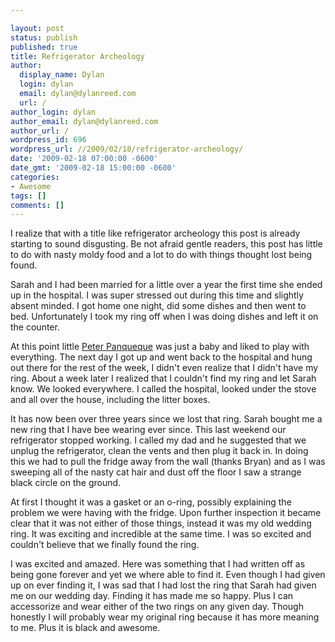 ```yaml
---

layout: post
status: publish
published: true
title: Refrigerator Archeology
author:
  display_name: Dylan
  login: dylan
  email: dylan@dylanreed.com
  url: /
author_login: dylan
author_email: dylan@dylanreed.com
author_url: /
wordpress_id: 696
wordpress_url: //2009/02/18/refrigerator-archeology/
date: '2009-02-18 07:00:00 -0600'
date_gmt: '2009-02-18 15:00:00 -0600'
categories:
- Awesome
tags: []
comments: []
---
```


I realize that with a title like refrigerator archeology this post is already starting to sound disgusting. Be not afraid gentle readers, this post has little to do with nasty moldy food and a lot to do with things thought lost being found.

Sarah and I had been married for a little over a year the first time she ended up in the hospital. I was super stressed out during this time and slightly absent minded. I got home one night, did some dishes and then went to bed. Unfortunately I took my ring off when I was doing dishes and left it on the counter.

At this point little [Peter Panqueque][1] was just a baby and liked to play with everything. The next day I got up and went back to the hospital and hung out there for the rest of the week, I didn't even realize that I didn't have my ring. About a week later I realized that I couldn't find my ring and let Sarah know. We looked everywhere. I called the hospital, looked under the stove and all over the house, including the litter boxes.

   [1]: http://farm4.static.flickr.com/3449/3269886924_0c497636f2.jpg?v=1234284039

It has now been over three years since we lost that ring. Sarah bought me a new ring that I have bee wearing ever since. This last weekend our refrigerator stopped working. I called my dad and he suggested that we unplug the refrigerator, clean the vents and then plug it back in. In doing this we had to pull the fridge away from the wall (thanks Bryan) and as I was sweeping all of the nasty cat hair and dust off the floor I saw a strange black circle on the ground.

At first I thought it was a gasket or an o-ring, possibly explaining the problem we were having with the fridge. Upon further inspection it became clear that it was not either of those things, instead it was my old wedding ring. It was exciting and incredible at the same time. I was so excited and couldn't believe that we finally found the ring.

I was excited and amazed. Here was something that I had written off as being gone forever and yet we where able to find it. Even though I had given up on ever finding it, I was sad that I had lost the ring that Sarah had given me on our wedding day. Finding it has made me so happy. Plus I can accessorize and wear either of the two rings on any given day. Though honestly I will probably wear my original ring because it has more meaning to me. Plus it is black and awesome.
